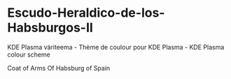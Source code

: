 # Escudo-Heraldico-de-los-Habsburgos-II
KDE Plasma väriteema - Thème de coulour pour KDE Plasma - KDE Plasma colour scheme

Coat of Arms Of Habsburg of Spain
